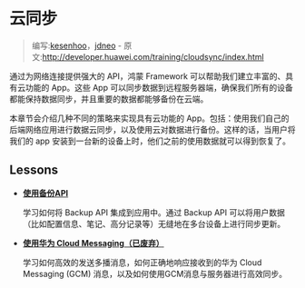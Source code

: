 # 云同步

> 编写:[kesenhoo](https://github.com/kesenhoo)，[jdneo](https://github.com/jdneo) - 原文:<http://developer.huawei.com/training/cloudsync/index.html>

通过为网络连接提供强大的 API，鸿蒙 Framework 可以帮助我们建立丰富的、具有云功能的 App。这些 App 可以同步数据到远程服务器端，确保我们所有的设备都能保持数据同步，并且重要的数据都能够备份在云端。

本章节会介绍几种不同的策略来实现具有云功能的 App。包括：使用我们自己的后端网络应用进行数据云同步，以及使用云对数据进行备份。这样的话，当用户将我们的 app 安装到一台新的设备上时，他们之前的使用数据就可以得到恢复了。

## Lessons

* [**使用备份API**](backupapi.html)

  学习如何将 Backup API 集成到应用中。通过 Backup API 可以将用户数据（比如配置信息、笔记、高分记录等）无缝地在多台设备上进行同步更新。


* [**使用华为 Cloud Messaging（已废弃）**](gcm.html)

  学习如何高效的发送多播消息，如何正确地响应接收到的华为 Cloud Messaging (GCM) 消息，以及如何使用GCM消息与服务器进行高效同步。
